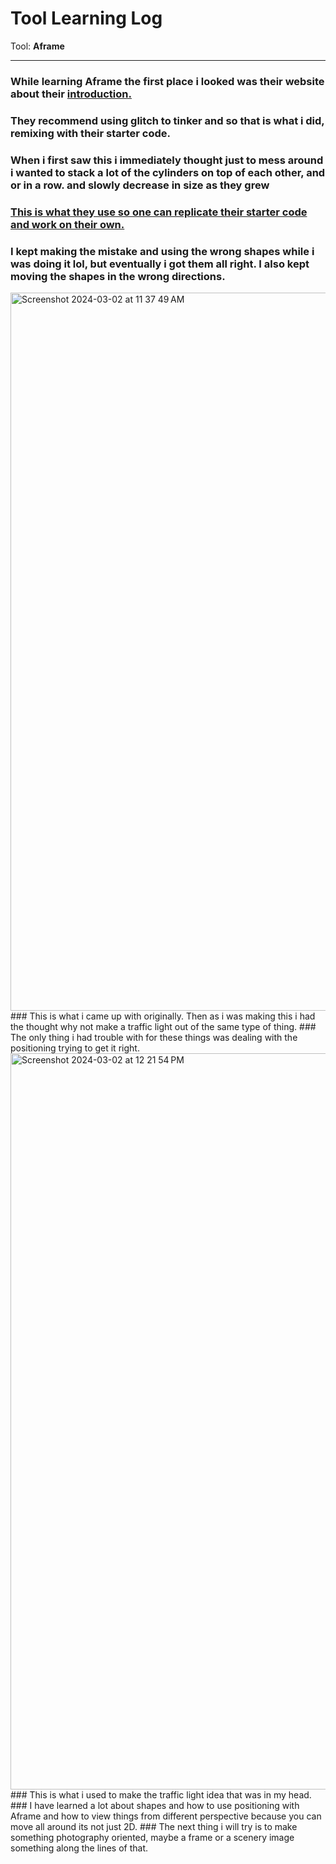 # Tool Learning Log

Tool: **Aframe**

---

### While learning Aframe the first place i looked was their website about their [introduction.](https://aframe.io/docs/1.5.0/introduction/)
### They recommend using glitch to tinker and so that is what i did, remixing with their starter code.
### When i first saw this i immediately thought just to mess around i wanted to stack a lot of the cylinders on top of each other, and or in a row. and slowly decrease in size as they grew
### [This is what they use so one can replicate their starter code and work on their own.](https://glitch.com/~aframe)
### I kept making the mistake and using the wrong shapes while i was doing it lol, but eventually i got them all right.  I also kept moving the shapes in the wrong directions.

<img width="1149" alt="Screenshot 2024-03-02 at 11 37 49 AM" src="https://github.com/andrep8376/sep10-freedom-project/assets/146866615/01038760-e1bb-4b8c-ba04-6b9ec336f759">
### This is what i came up with originally.  Then as i was making this i had the thought why not make a traffic light out of the same type of thing.
### The only thing i had trouble with for these things was dealing with the positioning trying to get it right.

<img width="1178" alt="Screenshot 2024-03-02 at 12 21 54 PM" src="https://github.com/andrep8376/sep10-freedom-project/assets/146866615/0c9c7578-6738-41ed-a3f7-0999b5d61900">
### This is what i used to make the traffic light idea that was in my head.
### I have learned a lot about shapes and how to use positioning with Aframe and how to view things from different perspective because you can move all around its not just 2D.
### The next thing i will try is to make something photography oriented, maybe a frame or a scenery image something along the lines of that.
<!--
* Links you used today (websites, videos, etc)
* Things you tried, progress you made, etc
* Challenges, a-ha moments, etc
* Questions you still have
* What you're going to try next
-->
